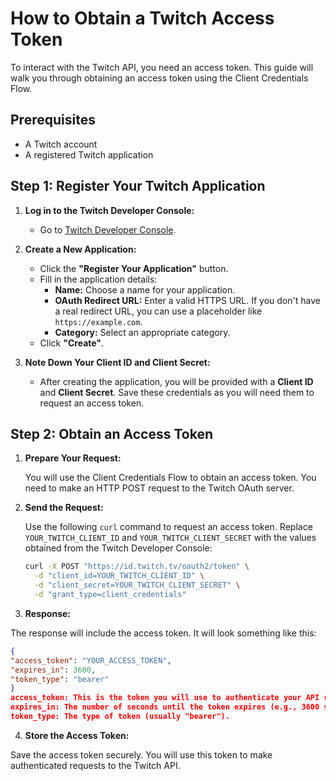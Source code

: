 # How to Obtain a Twitch Access Token

To interact with the Twitch API, you need an access token. This guide will walk you through obtaining an access token using the Client Credentials Flow.

## Prerequisites

- A Twitch account
- A registered Twitch application

## Step 1: Register Your Twitch Application

1. **Log in to the Twitch Developer Console:**
    - Go to [Twitch Developer Console](https://dev.twitch.tv/console/apps).

2. **Create a New Application:**
    - Click the **"Register Your Application"** button.
    - Fill in the application details:
        - **Name:** Choose a name for your application.
        - **OAuth Redirect URL:** Enter a valid HTTPS URL. If you don't have a real redirect URL, you can use a placeholder like `https://example.com`.
        - **Category:** Select an appropriate category.
    - Click **"Create"**.

3. **Note Down Your Client ID and Client Secret:**
    - After creating the application, you will be provided with a **Client ID** and **Client Secret**. Save these credentials as you will need them to request an access token.

## Step 2: Obtain an Access Token

1. **Prepare Your Request:**

   You will use the Client Credentials Flow to obtain an access token. You need to make an HTTP POST request to the Twitch OAuth server.

2. **Send the Request:**

   Use the following `curl` command to request an access token. Replace `YOUR_TWITCH_CLIENT_ID` and `YOUR_TWITCH_CLIENT_SECRET` with the values obtained from the Twitch Developer Console:

   ```bash
   curl -X POST "https://id.twitch.tv/oauth2/token" \
     -d "client_id=YOUR_TWITCH_CLIENT_ID" \
     -d "client_secret=YOUR_TWITCH_CLIENT_SECRET" \
     -d "grant_type=client_credentials"
   ````
   
3. **Response:**

The response will include the access token. It will look something like this:

```json
{
"access_token": "YOUR_ACCESS_TOKEN",
"expires_in": 3600,
"token_type": "bearer"
}
access_token: This is the token you will use to authenticate your API requests.
expires_in: The number of seconds until the token expires (e.g., 3600 seconds = 1 hour).
token_type: The type of token (usually "bearer").
````

4. **Store the Access Token:**

Save the access token securely. You will use this token to make authenticated requests to the Twitch API.